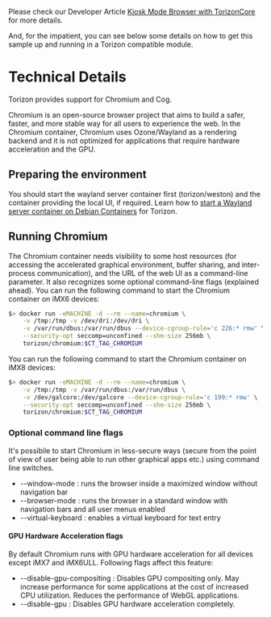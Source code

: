 Please check our Developer Article [Kiosk Mode Browser with TorizonCore] for more details.

[Kiosk Mode Browser with TorizonCore]: https://developer.toradex.com/knowledge-base/kiosk-mode-browser-with-torizon-core

And, for the impatient, you can see below some details on how to get this sample up and running in a Torizon compatible module.

# Technical Details

Torizon provides support for Chromium and Cog.

Chromium is an open-source browser project that aims to build a safer, faster, and more stable way for all users to experience the web. In the Chromium container, Chromium uses Ozone/Wayland as a rendering backend and it is not optimized for applications that require hardware acceleration and the GPU.

## Preparing the environment

You should start the wayland server container first (torizon/weston) and the container providing the local UI, if required.
Learn how to [start a Wayland server container on Debian Containers] for Torizon.

[start a Wayland server container on Debian Containers]: https://developer.toradex.com/knowledge-base/debian-container-for-torizon#Debian_With_Weston_Wayland_Compositor

## Running Chromium

The Chromium container needs visibility to some host resources (for accessing the accelerated graphical environment, buffer sharing, and inter-process communication), and the URL of the web UI as a command-line parameter. It also recognizes some optional command-line flags (explained ahead).
You can run the following command to start the Chromium container on iMX6 devices:

```bash
$> docker run -eMACHINE -d --rm --name=chromium \
    -v /tmp:/tmp -v /dev/dri:/dev/dri \
    -v /var/run/dbus:/var/run/dbus --device-cgroup-rule='c 226:* rmw' \
    --security-opt seccomp=unconfined --shm-size 256mb \
    torizon/chromium:$CT_TAG_CHROMIUM
```

You can run the following command to start the Chromium container on iMX8 devices:

```bash
$> docker run -eMACHINE -d --rm --name=chromium \
    -v /tmp:/tmp -v /var/run/dbus:/var/run/dbus \
    -v /dev/galcore:/dev/galcore --device-cgroup-rule='c 199:* rmw' \
    --security-opt seccomp=unconfined --shm-size 256mb \
    torizon/chromium:$CT_TAG_CHROMIUM
```

### Optional command line flags

It's possibile to start Chromium in less-secure ways (secure from the point of view of user being able to run other graphical apps etc.) using command line switches.
- --window-mode : runs the browser inside a maximized window without navigation bar
- --browser-mode : runs the browser in a standard window with navigation bars and all user menus enabled
- --virtual-keyboard : enables a virtual keyboard for text entry

#### GPU Hardware Acceleration flags

By default Chromium runs with GPU hardware acceleration for all devices except iMX7 and iMX6ULL. Following flags affect this feature:

- --disable-gpu-compositing : Disables GPU compositing only. May increase performance for some applications at the cost of increased CPU utilization. Reduces the performance of WebGL applications.
- --disable-gpu : Disables GPU hardware acceleration completely.
